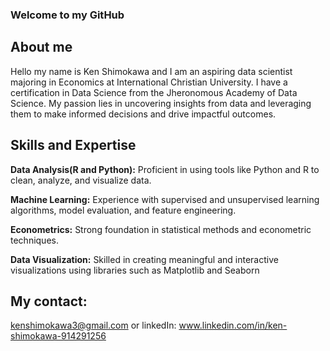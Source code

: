 ### Welcome to my GitHub

## About me
Hello my name is Ken Shimokawa and I am an aspiring data scientist majoring in Economics at International Christian University. I have a certification in Data Science from the Jheronomous Academy of Data Science. My passion lies in uncovering insights from data and leveraging them to make informed decisions and drive impactful outcomes.

## Skills and Expertise

**Data Analysis(R and Python):** Proficient in using tools like Python and R to clean, analyze, and visualize data.

**Machine Learning:** Experience with supervised and unsupervised learning algorithms, model evaluation, and feature engineering.

**Econometrics:** Strong foundation in statistical methods and econometric techniques.

**Data Visualization:** Skilled in creating meaningful and interactive visualizations using libraries such as Matplotlib and Seaborn

## My contact:
kenshimokawa3@gmail.com or linkedIn: www.linkedin.com/in/ken-shimokawa-914291256
<!--
**kenshimoakwa/kenshimoakwa** is a ✨ _special_ ✨ repository because its `README.md` (this file) appears on your GitHub profile.

Here are some ideas to get you started:

- 🔭 I’m currently working on ...
- 🌱 I’m currently learning ...
- 👯 I’m looking to collaborate on ...
- 🤔 I’m looking for help with ...
- 💬 Ask me about ...
- 📫 How to reach me: ...
- 😄 Pronouns: ...
- ⚡ Fun fact: ...
-->
